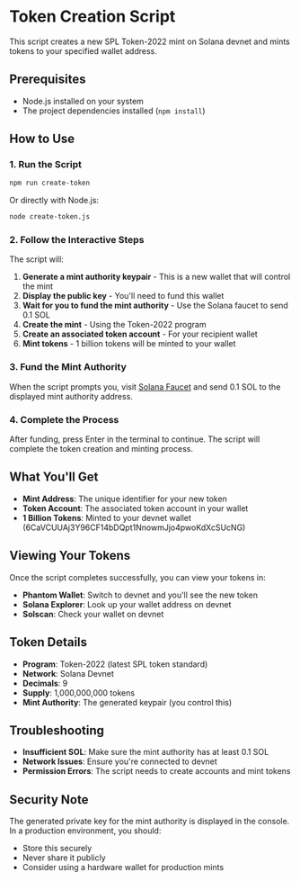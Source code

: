# Token Creation Script

This script creates a new SPL Token-2022 mint on Solana devnet and mints tokens to your specified wallet address.

## Prerequisites

- Node.js installed on your system
- The project dependencies installed (`npm install`)

## How to Use

### 1. Run the Script

```bash
npm run create-token
```

Or directly with Node.js:

```bash
node create-token.js
```

### 2. Follow the Interactive Steps

The script will:

1. **Generate a mint authority keypair** - This is a new wallet that will control the mint
2. **Display the public key** - You'll need to fund this wallet
3. **Wait for you to fund the mint authority** - Use the Solana faucet to send 0.1 SOL
4. **Create the mint** - Using the Token-2022 program
5. **Create an associated token account** - For your recipient wallet
6. **Mint tokens** - 1 billion tokens will be minted to your wallet

### 3. Fund the Mint Authority

When the script prompts you, visit [Solana Faucet](https://faucet.solana.com/) and send 0.1 SOL to the displayed mint authority address.

### 4. Complete the Process

After funding, press Enter in the terminal to continue. The script will complete the token creation and minting process.

## What You'll Get

- **Mint Address**: The unique identifier for your new token
- **Token Account**: The associated token account in your wallet
- **1 Billion Tokens**: Minted to your devnet wallet (6CaVCUUAj3Y96CF14bDQpt1NnowmJjo4pwoKdXcSUcNG)

## Viewing Your Tokens

Once the script completes successfully, you can view your tokens in:

- **Phantom Wallet**: Switch to devnet and you'll see the new token
- **Solana Explorer**: Look up your wallet address on devnet
- **Solscan**: Check your wallet on devnet

## Token Details

- **Program**: Token-2022 (latest SPL token standard)
- **Network**: Solana Devnet
- **Decimals**: 9
- **Supply**: 1,000,000,000 tokens
- **Mint Authority**: The generated keypair (you control this)

## Troubleshooting

- **Insufficient SOL**: Make sure the mint authority has at least 0.1 SOL
- **Network Issues**: Ensure you're connected to devnet
- **Permission Errors**: The script needs to create accounts and mint tokens

## Security Note

The generated private key for the mint authority is displayed in the console. In a production environment, you should:
- Store this securely
- Never share it publicly
- Consider using a hardware wallet for production mints
